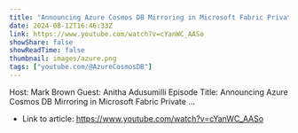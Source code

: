 ```yaml
---
title: "Announcing Azure Cosmos DB Mirroring in Microsoft Fabric Private Preview  - Ep. 97"
date: 2024-08-12T16:46:33Z
link: https://www.youtube.com/watch?v=cYanWC_AASo
showShare: false
showReadTime: false
thumbnail: images/azure.png
tags: ["youtube.com/@AzureCosmosDB"]
---
```

Host: Mark Brown Guest: Anitha Adusumilli Episode Title: Announcing Azure Cosmos DB Mirroring in Microsoft Fabric Private ...

- Link to article: https://www.youtube.com/watch?v=cYanWC_AASo